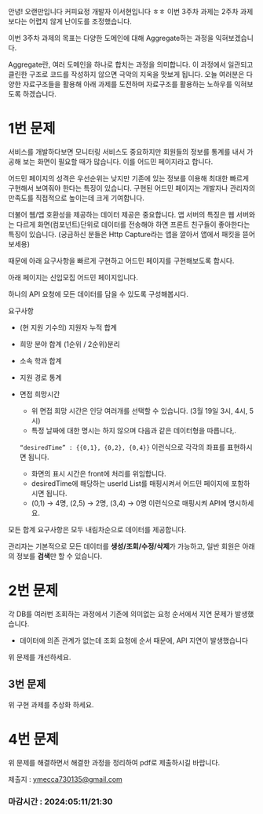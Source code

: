 안녕! 오랜만입니다 커피요정 개발자 이서현입니다 ㅎㅎ 이번 3주차 과제는 2주차 과제보다는 어렵지 않게 난이도를 조정했습니다.

이번 3주차 과제의 목표는 다양한 도메인에 대해 Aggregate하는 과정을 익혀보겠습니다.

Aggregate란, 여러 도메인을 하나로 합치는 과정을 의미합니다. 이 과정에서 일관되고 클린한 구조로 코드를 작성하지 않으면 극악의 지옥을 맛보게 됩니다. 오늘 여러분은 다양한 자료구조들을 활용해 아래 과제를 도전하며 자료구조를 활용하는 노하우를 익혀보도록 하겠습니다.

# 1번 문제

서비스를 개발하다보면 모니터링 서비스도 중요하지만 회원들의 정보를 통계를 내서 가공해 보는 화면이 필요할 때가 많습니다. 이를 어드민 페이지라고 합니다.

어드민 페이지의 성격은 우선순위는 낮지만 기존에 있는 정보를 이용해 최대한 빠르게 구현해서 보여줘야 한다는 특징이 있습니다. 구현된 어드민 페이지는 개발자나 관리자의 만족도를 직접적으로 높이는데 크게 기여합니다.

더불어 웹/앱 호환성을 제공하는 데이터 제공은 중요합니다. 앱 서버의 특징은 웹 서버와는 다르게 화면(컴포넌트)단위로 데이터를 전송해야 하면 프론트 친구들이 좋아한다는 특징이 있습니다. (궁금하신 분들은 Http Capture라는 앱을 깔아서 앱에서 패킷을 뜯어보세용)

때문에 아래 요구사항을 빠르게 구현하고 어드민 페이지를 구현해보도록 합시다.


아래 페이지는 신입모집 어드민 페이지입니다.

하나의 API 요청에 모든 데이터를 담을 수 있도록 구성해봅시다.

요구사항

- (현 지원 기수의) 지원자 누적 합계
- 희망 분야 합계  (1순위 / 2순위)분리
- 소속 학과 합계
- 지원 경로 통계
- 면접 희망시간
    - 위 면접 희망 시간은 인당 여러개를 선택할 수 있습니다. (3월 19일 3시, 4시, 5시)
    - 특정 날짜에 대한 명시는 하지 않으며 다음과 같은 데이터형을 따릅니다,.

  `“desiredTime” : {{0,1}, {0,2}, {0,4}}` 이런식으로 각각의 좌표를 표현하시면 됩니다.

    - 화면의 표시 시간은 front에 처리를 위임합니다.
    - desiredTime에 해당하는 userId List를 매핑시켜서 어드민 페이지에 포함하시면 됩니다.
    - (0,1) → 4명, (2,5) → 2명, (3,4) → 0명 이런식으로 매핑시켜 API에 명시하세요.

모든 합계 요구사항은 모두 내림차순으로 데이터를 제공합니다.

관리자는 기본적으로 모든 데이터를 **생성/조회/수정/삭제**가 가능하고, 일반 회원은 아래의 정보를 **검색**만 할 수 있습니다.

# 2번 문제

각 DB를 여러번 조회하는 과정에서 기존에 의미없는 요청 순서에서 지연 문제가 발생했습니다.

- 데이터에 의존 관계가 없는데 조회 요청에 순서 때문에, API 지연이 발생했습니다

위 문제를 개선하세요.

## 3번 문제

위 구현 과제를 추상화 하세요.

# 4번 문제

위 문제를 해결하면서 해결한 과정을 정리하여 pdf로 제출하시길 바랍니다.

제출지 : ymecca730135@gmail.com

### 마감시간 : 2024:05:11/21:30
